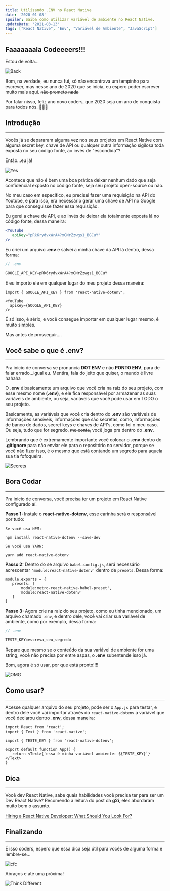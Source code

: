 ```yaml
---
title: Utilizando .ENV no React Native
date: '2020-01-08'
spoiler: Saiba como utilizar variável de ambiente no React Native.
updateDate: '2021-03-13'
tags: ["React Native", "Env", "Variável de Ambiente", "JavaScript"]
---
```


## Faaaaaaala Codeeeers!!!

Estou de volta...

![Back](./john.gif)

Bom, na verdade, eu nunca fui, só não encontrava um tempinho para escrever, mas nesse ano de 2020 que se inicia, eu espero poder escrever muito mais aqui. ~~não prometo nada~~

Por falar nisso, feliz ano novo coders, que 2020 seja um ano de conquista para todos nós. 🍾🎉🥳

## Introdução
---
Vocês já se depararam alguma vez nos seus projetos em React Native com alguma secret key, chave de API ou qualquer outra informação sigilosa toda exposta no seu código fonte, ao invés de "escondida"?

Então...eu já!

![Yes](./yes.gif)

Acontece que não é bem uma boa prática deixar nenhum dado que seja confidencial exposto no código fonte, seja seu projeto open-source ou não.

No meu caso em especifico, eu precisei fazer uma requisição na API do Youtube, e para isso, era necessário gerar uma chave de API no Google para que conseguisse fazer essa requisição.

Eu gerei a chave de API, e ao invés de deixar ela totalmente exposta lá no código fonte, dessa maneira:

```jsx
<YouTube
   apiKey="pRk6rydvxWrA4?xGNrZzwgs1_BGCuY"
/>
```

Eu criei um arquivo **.env** e salvei a minha chave da API lá dentro, dessa forma:

```js
// .env

GOOGLE_API_KEY=pRk6rydvxWrA4?xGNrZzwgs1_BGCuY
```

E eu importo ele em qualquer lugar do meu projeto dessa maneira:

```jsx{1,4}
import { GOOGLE_API_KEY } from 'react-native-dotenv';

<YouTube
  apiKey={GOOGLE_API_KEY}
/>
```

É só isso, é sério, e você consegue importar em qualquer lugar mesmo, é muito simples.

Mas antes de prosseguir....

## Você sabe o que é .env?
---
Pra inicio de conversa se pronuncia **DOT ENV** e não **PONTO ENV**, para de falar errado...igual eu. Mentira, fala do jeito que quiser, o mundo é livre hahaha

O **.env** é basicamente um arquivo que você cria na raiz do seu projeto, com esse mesmo nome **(.env)**, e ele fica responsável por armazenar as suas variáveis de ambiente, ou seja, variáveis que você pode usar em TODO o seu projeto.

Basicamente, as variáveis que você cria dentro do **.env** são variáveis de informações sensíveis, informações que são secretas, como, informações de banco de dados, secret keys e chaves de API's, como foi o meu caso. Ou seja, tudo que for segredo, ~~me conta,~~ você joga pra dentro do **.env**.

Lembrando que é extremamente importante você colocar o **.env** dentro do **.gitignore** para não enviar ele para o repositório no servidor, porque se você não fizer isso, é o mesmo que está contando um segredo para aquela sua tia fofoqueira.

![Secrets](./secrets.gif)

## Bora Codar
---
Pra inicio de conversa, você precisa ter um projeto em React Native configurado aí.

**Passo 1:** Instale o **react-native-dotenv**, esse carinha será o responsável por tudo:

`Se você usa NPM:`
```
npm install react-native-dotenv --save-dev
```

`Se você usa YARN:`
```
yarn add react-native-dotenv
```

**Passo 2:** Dentro do se arquivo `babel.config.js`, será necessário acrescentar `'module:react-native-dotenv'` dentro de `presets`. Dessa forma:

```js{4}
module.exports = {
   presets: [
      'module:metro-react-native-babel-preset',
      'module:react-native-dotenv'
   ]
}
```

**Passo 3:** Agora crie na raiz do seu projeto, como eu tinha mencionado, um arquivo chamado `.env`, e dentro dele, você vai criar sua variável de ambiente, como por exemplo, dessa forma:

```js
// .env

TESTE_KEY=escreva_seu_segredo
```

Repare que mesmo se o conteúdo da sua variável de ambiente for uma string, você não precisa por entre aspas, o **.env** subentende isso já.

Bom, agora é só usar, por que está pronto!!!!

![OMG](./omg.gif)

## Como usar?
---
Acesse qualquer arquivo do seu projeto, pode ser o `App.js` para testar, e dentro dele você vai importar através do `react-native-dotenv` a variável que você declarou dentro **.env**, dessa maneira:

```jsx{4,7}
import React from 'react';
import { Text } from 'react-native';

import { TESTE_KEY } from 'react-native-dotenv';

export default function App() {
   return <Text>{`essa é minha variável ambiente: ${TESTE_KEY}`}</Text>
}
```

## Dica

---

Você dev React Native, sabe quais habilidades você precisa ter para ser um Dev React Native? Recomendo a leitura do post da **g2i**, eles abordaram muito bem o assunto.

[Hiring a React Native Developer: What Should You Look For?](https://www.g2i.co/blog/hiring-a-react-native-developer)

## Finalizando
---
É isso coders, espero que essa dica seja útil para vocês de alguma forma e lembre-se...

![cfc](./cfc.gif)

Abraços e até uma próxima!

![Think Different](./think.gif)